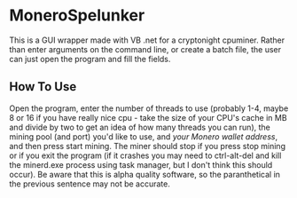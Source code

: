 # MoneroSpelunker
This is a GUI wrapper made with VB .net for a cryptonight cpuminer. 
Rather than enter arguments on the command line, or create a batch file, the user can just open the program and fill the fields.

## How To Use
Open the program, enter the number of threads to use (probably 1-4, maybe 8 or 16 if you have really nice cpu - take the size of your CPU's cache in MB and divide by two to get an idea of how many threads you can run), 
the mining pool (and port) you'd like to use, and *your Monero wallet address*, and then press start mining. 
The miner should stop if you press stop mining or if you exit the program 
(if it crashes you may need to ctrl-alt-del and kill the minerd.exe process using task manager, but I don't think this should occur). 
Be aware that this is alpha quality software, so the paranthetical in the previous sentence may not be accurate.
